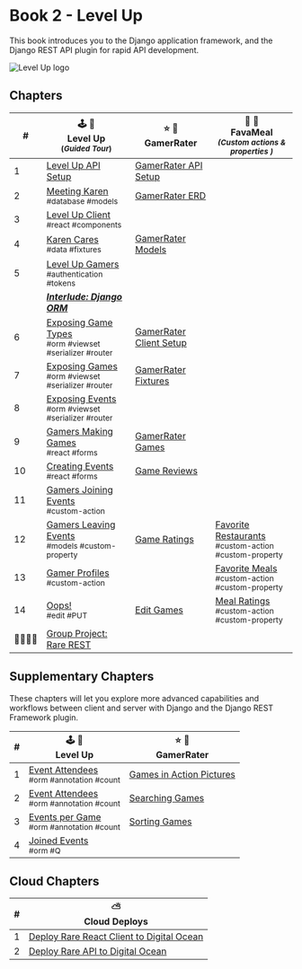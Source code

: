 # Book 2 - Level Up

This book introduces you to the Django application framework, and the Django REST API plugin for rapid API development.

![Level Up logo](./chapters/images/level-up.png)

## Chapters

| # | 🕹 🎲<br/> Level Up <br/><sub>(_Guided Tour_)</sub> | ⭐️ 🎯 <br/> GamerRater <br/> | 🍛 🍔 <br/> FavaMeal <br/> <sub>_(Custom actions &amp; properties )_</sub>  |
|--|--|--|--|
| 1 | [Level Up API Setup](./chapters/DRF_INSTALLS.md) | [GamerRater API Setup](./chapters/GR_SETUP.md) |  |
| 2 | [Meeting Karen](./chapters/LU_DATA_DESIGN.md) <br/> <sub style="font-size:0.85rem;">#database #models</sub> | [GamerRater ERD](./chapters/GR_ERD.md) |  |
| 3 | [Level Up Client](./chapters/LU_CLIENT.md) <br/> <sub style="font-size:0.85rem;">#react #components</sub> |  |  |
| 4 | [Karen Cares](./chapters/LU_FIXTURES.md) <br/> <sub style="font-size:0.85rem;">#data #fixtures</sub> | [GamerRater Models](./chapters/GR_MODELS.md) |  |
| 5 | [Level Up Gamers](./chapters/LU_AUTHENTICATION.md) <br/> <sub style="font-size:0.85rem;">#authentication #tokens</sub> |  |  |
|  | _**[Interlude: Django ORM](./chapters/ORM_PRACTICE.md)**_ |  |  |
| 6 | [Exposing Game Types](./chapters/LU_GAME_TYPES.md) <br/> <sub style="font-size:0.85rem;">#orm #viewset #serializer #router</sub> | [GamerRater Client Setup](./chapters/GR_CLIENT.md) |  |
| 7 | [Exposing Games](./chapters/LU_GAMES.md) <br/> <sub style="font-size:0.85rem;">#orm #viewset #serializer #router</sub> | [GamerRater Fixtures](./chapters/GR_FIXTURES.md) |  |
| 8 | [Exposing Events](./chapters/LU_EVENTS.md) <br/> <sub style="font-size:0.85rem;">#orm #viewset #serializer #router</sub> |  |  |
| 9 | [Gamers Making Games](./chapters/LU_CREATE_GAME.md) <br/> <sub style="font-size:0.85rem;">#react #forms</sub> | [GamerRater Games](./chapters/GR_GAMES.md) |  |
| 10 | [Creating Events](./chapters/LU_GAME_EVENTS.md) <br/> <sub style="font-size:0.85rem;">#react #forms</sub> | [Game Reviews](./chapters/GR_REVIEWS.md) |  |
| 11 | [Gamers Joining Events](./chapters/LU_CUSTOM_ACTION.md) <br/> <sub style="font-size:0.85rem;">#custom-action</sub> |  |  |
| 12 | [Gamers Leaving Events](./chapters/LU_MODEL_PROPERTY.md) <br/> <sub style="font-size:0.85rem;">#models #custom-property</sub> | [Game Ratings](./chapters/GR_GAME_RATINGS.md) | [Favorite Restaurants](./chapters/FV_REST_FAVE.md) <br/> <sub style="font-size:0.85rem;">#custom-action<br/>#custom-property</sub> |
| 13 | [Gamer Profiles](./chapters/LU_PROFILE.md) <br/> <sub style="font-size:0.85rem;">#custom-action</sub> |  | [Favorite Meals](./chapters/FV_MEAL_FAVE.md) <br/> <sub style="font-size:0.85rem;">#custom-action<br/>#custom-property</sub> |
| 14 | [Oops!](./chapters/LU_EDIT_EVENTS.md) <br/> <sub style="font-size:0.85rem;">#edit #PUT</sub> | [Edit Games](./chapters/GR_EDIT_GAME.md) | [Meal Ratings](./chapters/FV_MEAL_RATINGS.md) <br/> <sub style="font-size:0.85rem;">#custom-action<br/>#custom-property</sub> |
| 👨‍👩‍👧‍👧 | [Group Project: Rare REST](./chapters/RARE_REST.md) |  |

## Supplementary Chapters

These chapters will let you explore more advanced capabilities and workflows between client and server with Django and the Django REST Framework plugin.

| # | 🕹 🎲 <br/> Level Up | ⭐️ 🎯 <br/> GamerRater <br/> |
|--|--|--|
| 1 | [Event Attendees](./chapters/LU_ATTENDEE_COUNT_DEMO.md) <br/> <sub style="font-size:0.85rem;">#orm #annotation #count</sub> | [Games in Action Pictures](./chapters/GR_UPLOADS.md) |
| 2 | [Event Attendees](./chapters/LU_EVENT_ATTENDEES.md) <br/> <sub style="font-size:0.85rem;">#orm #annotation #count</sub> | [Searching Games](./chapters/GR_SEARCH.md) |
| 3 | [Events per Game](./chapters/LU_EVENT_COUNT.md) <br/> <sub style="font-size:0.85rem;">#orm #annotation #count</sub> | [Sorting Games](./chapters/GR_SORTING.md) |
| 4 | [Joined Events](./chapters/LU_JOINED_Q_FILTER.md) <br/> <sub style="font-size:0.85rem;">#orm #Q</sub> |  |

## Cloud Chapters

| # | ⛅️ <br/> Cloud Deploys |
|--|--|
| 1 | [Deploy Rare React Client to Digital Ocean](./chapters/CLOUD_DIGITAL_OCEAN_STATIC.md) |
| 2 | [Deploy Rare API to Digital Ocean](./chapters/CLOUD_DIGITAL_OCEAN.md) |

